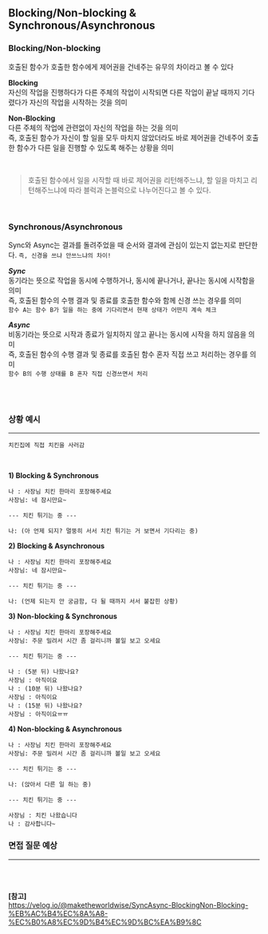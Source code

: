 ## Blocking/Non-blocking & Synchronous/Asynchronous

### Blocking/Non-blocking
호출된 함수가 호출한 함수에게 제어권을 건네주는 유무의 차이라고 볼 수 있다

**Blocking** <br/>
자신의 작업을 진행하다가 다른 주체의 작업이 시작되면 다른 작업이 끝날 때까지 기다렸다가 자신의 작업을 시작하는 것을 의미

**Non-Blocking** <br/>
다른 주체의 작업에 관련없이 자신의 작업을 하는 것을 의미 <br/>
즉, 호출된 함수가 자신이 할 일을 모두 마치지 않았더라도 바로 제어권을 건네주어 호출한 함수가 다른 일을 진행할 수 있도록 해주는 상황을 의미

<br/>

> 호출된 함수에서 일을 시작할 때 바로 제어권을 리턴해주느냐, 할 일을 마치고 리턴해주느냐에 따라 블럭과 논블럭으로 나누어진다고 볼 수 있다.

<br>

### Synchronous/Asynchronous
Sync와 Async는 결과를 돌려주었을 때 순서와 결과에 관심이 있는지 없는지로 판단한다. ```즉, 신경을 쓰냐 안쓰느냐의 차이!```

***Sync*** <br/>
동기라는 뜻으로 작업을 동시에 수행하거나, 동시에 끝나거나, 끝나는 동시에 시작함을 의미 <br/>
즉, 호출된 함수의 수행 결과 및 종료를 호출한 함수와 함께 신경 쓰는 경우를 의미 <br/>
```함수 A는 함수 B가 일을 하는 중에 기다리면서 현재 상태가 어떤지 계속 체크```

***Async*** <br/>
비동기라는 뜻으로 시작과 종료가 일치하지 않고 끝나는 동시에 시작을 하지 않음을 의미 <br/>
즉, 호출된 함수의 수행 결과 및 종료를 호출된 함수 혼자 직접 쓰고 처리하는 경우를 의미 <br/>
```함수 B의 수행 상태를 B 혼자 직접 신경쓰면서 처리```

<br/><br/>

### 상황 예시
---
```치킨집에 직접 치킨을 사러감```

<br/>


**1) Blocking & Synchronous** <br/>
```
나 : 사장님 치킨 한마리 포장해주세요
사장님: 네 잠시만요~

--- 치킨 튀기는 중 ---

나: (아 언제 되지? 멀뚱히 서서 치킨 튀기는 거 보면서 기다리는 중)
```

**2) Blocking & Asynchronous** <br/>
```
나 : 사장님 치킨 한마리 포장해주세요
사장님: 네 잠시만요~

--- 치킨 튀기는 중 ---

나: (언제 되는지 안 궁금함, 다 될 때까지 서서 붙잡힌 상황)
```

**3) Non-blocking & Synchronous** <br/>
```
나 : 사장님 치킨 한마리 포장해주세요
사장님: 주문 밀려서 시간 좀 걸리니까 볼일 보고 오세요

--- 치킨 튀기는 중 ---

나 : (5분 뒤) 나왔나요?
사장님 : 아직이요
나 : (10분 뒤) 나왔나요?
사장님 : 아직이요
나 : (15분 뒤) 나왔나요?
사장님 : 아직이요ㅠㅠ
```

**4) Non-blocking & Asynchronous** <br/>
```
나 : 사장님 치킨 한마리 포장해주세요
사장님: 주문 밀려서 시간 좀 걸리니까 볼일 보고 오세요

--- 치킨 튀기는 중 ---

나: (앉아서 다른 일 하는 중)

--- 치킨 튀기는 중 ---

사장님 : 치킨 나왔습니다
나 : 감사합니다~
```

### 면접 질문 예상
---

<br/><br/>

**[참고]** <br/>
https://velog.io/@maketheworldwise/SyncAsync-BlockingNon-Blocking-%EB%AC%B4%EC%8A%A8-%EC%B0%A8%EC%9D%B4%EC%9D%BC%EA%B9%8C